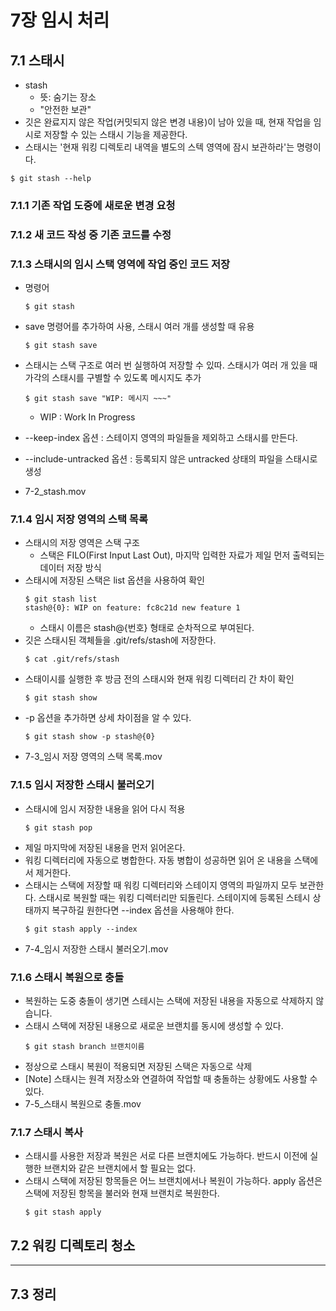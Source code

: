 # 7장 임시 처리

## 7.1 스태시

-   stash
    -   뜻: 숨기는 장소
    -   "안전한 보관"
-   깃은 완료지지 않은 작업(커밋되지 않은 변경 내용)이 남아 있을 때, 현재 작업을 임시로 저장할 수 있는 스태시 기능을 제공한다.
-   스태시는 '현재 워킹 디렉토리 내역을 별도의 스텍 영역에 잠시 보관하라'는 명령이다.

```
$ git stash --help
```

### 7.1.1 기존 작업 도중에 새로운 변경 요청

### 7.1.2 새 코드 작성 중 기존 코드를 수정

### 7.1.3 스태시의 임시 스택 영역에 작업 중인 코드 저장

-   명령어

    ```
    $ git stash
    ```

-   save 명령어를 추가하여 사용, 스태시 여러 개를 생성할 때 유용

    ```
    $ git stash save
    ```

-   스태시는 스택 구조로 여러 번 실행하여 저장할 수 있따. 스태시가 여러 개 있을 때 가각의 스태시를 구별할 수 있도록 메시지도 추가

    ```
    $ git stash save "WIP: 메시지 ~~~"
    ```

    -   WIP : Work In Progress

-   --keep-index 옵션 : 스테이지 영역의 파일들을 제외하고 스태시를 만든다.

-   --include-untracked 옵션 : 등록되지 않은 untracked 상태의 파일을 스태시로 생성

-   7-2_stash.mov

### 7.1.4 임시 저장 영역의 스택 목록

-   스태시의 저장 영역은 스택 구조
    -   스택은 FILO(First Input Last Out), 마지막 입력한 자료가 제일 먼저 출력되는 데이터 저장 방식
-   스태시에 저장된 스택은 list 옵션을 사용하여 확인
    ```
    $ git stash list
    stash@{0}: WIP on feature: fc8c21d new feature 1
    ```
    -   스태시 이름은 stash@{번호} 형태로 순차적으로 부여된다.
-   깃은 스태시된 객체들을 .git/refs/stash에 저장한다.
    ```
    $ cat .git/refs/stash
    ```
-   스태이시를 실행한 후 방금 전의 스태시와 현재 워킹 디렉터리 간 차이 확인
    ```
    $ git stash show
    ```
-   -p 옵션을 추가하면 상세 차이점을 알 수 있다.
    ```
    $ git stash show -p stash@{0}
    ```
-   7-3\_임시 저장 영역의 스택 목록.mov

### 7.1.5 임시 저장한 스태시 불러오기

-   스태시에 임시 저장한 내용을 읽어 다시 적용
    ```
    $ git stash pop
    ```
-   제일 마지막에 저장된 내용을 먼저 읽어온다.
-   워킹 디렉터리에 자동으로 병합한다. 자동 병합이 성공하면 읽어 온 내용을 스택에서 제거한다.
-   스태시는 스택에 저장할 때 워킹 디렉터리와 스테이지 영역의 파일까지 모두 보관한다. 스태시로 복원할 때는 워킹 디렉터리만 되돌린다. 스테이지에 등록된 스테시 상태까지 복구하길 원한다면 --index 옵션을 사용해야 한다.
    ```
    $ git stash apply --index
    ```
-   7-4\_임시 저장한 스태시 불러오기.mov

### 7.1.6 스태시 복원으로 충돌

-   복원하는 도중 충돌이 생기면 스테시는 스택에 저장된 내용을 자동으로 삭제하지 않습니다.
-   스태시 스택에 저장된 내용으로 새로운 브랜치를 동시에 생성할 수 있다.
    ```
    $ git stash branch 브랜치이름
    ```
-   정상으로 스태시 복원이 적용되면 저장된 스택은 자동으로 삭제
-   [Note] 스태시는 원격 저장소와 연결하여 작업할 때 충돌하는 상황에도 사용할 수 있다.
-   7-5\_스태시 복원으로 충돌.mov

### 7.1.7 스태시 복사

-   스태시를 사용한 저장과 복원은 서로 다른 브랜치에도 가능하다. 반드시 이전에 실행한 브랜치와 같은 브랜치에서 할 필요는 없다.
-   스태시 스택에 저장된 항목들은 어느 브랜치에서나 복원이 가능하다. apply 옵션은 스택에 저장된 항목을 불러와 현재 브랜치로 복원한다.
    ```
    $ git stash apply
    ```

## 7.2 워킹 디렉토리 청소

---

## 7.3 정리

```

```

